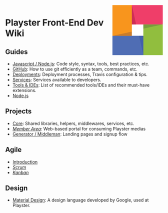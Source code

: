 <img src="/uploads/logos/playster-logo.png" align="right" alt="Playster" />

# Playster Front-End Dev Wiki

## Guides
- [Javascript / Node.js](/dev/js.md): Code style, syntax, tools, best practices, etc.
- [GitHub](/dev/github.md): How to use git efficiently as a team, commands, etc.
- [Deployments](dev/deployments.md): Deployment processes, Travis configuration & tips.
- [Services](/dev/services.md): Services available to developers.
- [Tools & IDEs](dev/tools-ides.md): List of recommended tools/IDEs and their must-have extensions.
- [Node.js](/dev/nodejs.md)

## Projects
- [Core](/project/core.md): Shared libraries, helpers, middlewares, services, etc.
- *[Member Area](/project/member-area.md)*: Web-based portal for consuming Playster medias
- [Generator / Middleman](/project/signup.md): Landing pages and signup flow

## Agile
- [Introduction](/agile/introduction.md)
- *[Scrum](/agile/scrum.md)*
- *[Kanban](/agile/kanban.md)*

## Design
- [Material Design](/design/material-design.md): A design language developed by Google, used at Playster.